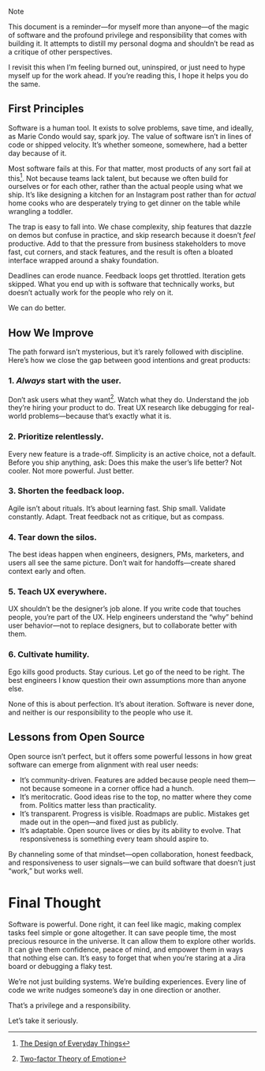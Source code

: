 > [!NOTE]
> This document is a reminder—for myself more than anyone—of the magic of software and the profound privilege and responsibility that comes with building it. It attempts to distill my personal dogma and shouldn’t be read as a critique of other perspectives.
>
> I revisit this when I’m feeling burned out, uninspired, or just need to hype myself up for the work ahead. If you’re reading this, I hope it helps you do the same.

## First Principles

Software is a human tool. It exists to solve problems, save time, and ideally, as Marie Condo would say, spark joy. The value of software isn’t in lines of code or shipped velocity. It’s whether someone, somewhere, had a better day because of it.

Most software fails at this. For that matter, most products of any sort fail at this[^1]. Not because teams lack talent, but because we often build for ourselves or for each other, rather than the actual people using what we ship. It’s like designing a kitchen for an Instagram post rather than for _actual_ home cooks who are desperately trying to get dinner on the table while wrangling a toddler.

The trap is easy to fall into. We chase complexity, ship features that dazzle on demos but confuse in practice, and skip research because it doesn’t _feel_ productive. Add to that the pressure from business stakeholders to move fast, cut corners, and stack features, and the result is often a bloated interface wrapped around a shaky foundation.

Deadlines can erode nuance. Feedback loops get throttled. Iteration gets skipped. What you end up with is software that technically works, but doesn’t actually work for the people who rely on it.

We can do better.

## How We Improve

The path forward isn’t mysterious, but it’s rarely followed with discipline. Here’s how we close the gap between good intentions and great products:

### 1. _Always_ start with the user.

Don’t ask users what they want[^2]. Watch what they do. Understand the job they’re hiring your product to do. Treat UX research like debugging for real-world problems—because that’s exactly what it is.

### 2. Prioritize relentlessly.

Every new feature is a trade-off. Simplicity is an active choice, not a default. Before you ship anything, ask: Does this make the user’s life better? Not cooler. Not more powerful. Just better.

### 3. Shorten the feedback loop.

Agile isn’t about rituals. It’s about learning fast. Ship small. Validate constantly. Adapt. Treat feedback not as critique, but as compass.

### 4. Tear down the silos.

The best ideas happen when engineers, designers, PMs, marketers, and users all see the same picture. Don’t wait for handoffs—create shared context early and often.

### 5. Teach UX everywhere.

UX shouldn’t be the designer’s job alone. If you write code that touches people, you’re part of the UX. Help engineers understand the “why” behind user behavior—not to replace designers, but to collaborate better with them.

### 6. Cultivate humility.

Ego kills good products. Stay curious. Let go of the need to be right. The best engineers I know question their own assumptions more than anyone else.

None of this is about perfection. It’s about iteration. Software is never done, and neither is our responsibility to the people who use it.

## Lessons from Open Source

Open source isn’t perfect, but it offers some powerful lessons in how great software can emerge from alignment with real user needs:

- It’s community-driven. Features are added because people need them—not because someone in a corner office had a hunch.
- It’s meritocratic. Good ideas rise to the top, no matter where they come from. Politics matter less than practicality.
- It’s transparent. Progress is visible. Roadmaps are public. Mistakes get made out in the open—and fixed just as publicly.
- It’s adaptable. Open source lives or dies by its ability to evolve. That responsiveness is something every team should aspire to.

By channeling some of that mindset—open collaboration, honest feedback, and responsiveness to user signals—we can build software that doesn’t just “work,” but works well.

# Final Thought

Software is powerful. Done right, it can feel like magic, making complex tasks feel simple or gone altogether. It can save people time, the most precious resource in the universe. It can allow them to explore other worlds. It can give them confidence, peace of mind, and empower them in ways that nothing else can. It’s easy to forget that when you’re staring at a Jira board or debugging a flaky test.

We’re not just building systems. We’re building experiences. Every line of code we write nudges someone’s day in one direction or another.

That’s a privilege and a responsibility.

Let’s take it seriously.

[^1]: [The Design of Everyday Things](https://dl.icdst.org/pdfs/files4/4bb8d08a9b309df7d86e62ec4056ceef.pdf)
[^2]: [Two-factor Theory of Emotion](https://en.wikipedia.org/wiki/Two-factor_theory_of_emotion)
